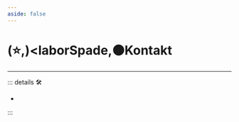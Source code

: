 ```yaml
---
aside: false
---
```

# (⭐,)<laborSpade</labor>,🟠<motor>Kontakt</motor>

---

<!-- =================================================== -->
<!-- =================================================== -->
<!-- =================================================== -->
<!-- =================================================== -->
<!-- =================================================== -->
::: details 🛠

-

:::
